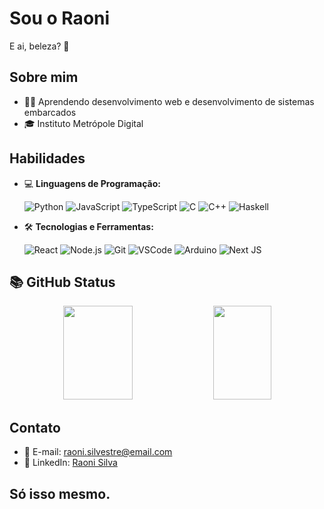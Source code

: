 # Sou o Raoni

E ai, beleza? 👋

## Sobre mim

- 👨‍💻  Aprendendo desenvolvimento web e desenvolvimento de sistemas embarcados 
- 🎓  Instituto Metrópole Digital



## Habilidades

- 💻 **Linguagens de Programação:**


  ![Python](https://img.shields.io/badge/-Python-blue?style=flat-square&logo=python)
   ![JavaScript](https://img.shields.io/badge/-JavaScript-black?style=flat-square&logo=javascript)
   ![TypeScript](https://img.shields.io/badge/-TypeScript-blue?style=flat-square&logo=typescript)
   ![C](https://img.shields.io/badge/-C-blue?style=flat-square&logo=c)
   ![C++](https://img.shields.io/badge/-C++-orange?style=flat-square&logo=cplusplus)
  ![Haskell](https://img.shields.io/badge/Haskell-5e5086?style=flat&logo=haskell&logoColor=white)

- 🛠️ **Tecnologias e Ferramentas:**


  ![React](https://img.shields.io/badge/-React-blue?style=flat-square&logo=react)
   ![Node.js](https://img.shields.io/badge/-Node.js-green?style=flat-square&logo=node.js)
   ![Git](https://img.shields.io/badge/-Git-black?style=flat-square&logo=git)
   ![VSCode](https://img.shields.io/badge/-VSCode-blueviolet?style=flat-square&logo=visual-studio-code)
   ![Arduino](https://img.shields.io/badge/-Arduino-black?style=flat-square&logo=arduino)
![Next JS](https://img.shields.io/badge/Next-black?style=flat&logo=next.js&logoColor=white)
 ## 📚 GitHub Status
<div align="center">
  <img width="47%"  height="150px" src="https://github-readme-stats-sigma-five.vercel.app/api?username=RaoniSilvestre&show_icons=true&include_all_commits=true&count_private=true&title_color=F7EF8A&icon_color=F7EF8A&text_color=E0AA3E&bg_color=ffffff00"/>
  <img width="43%"  height="150px" src="https://github-readme-stats-sigma-five.vercel.app/api/top-langs/?username=RaoniSilvestre&layout=compact&langs_count=20&title_color=F7EF8A&icon_color=F7EF8A&text_color=E0AA3E&bg_color=ffffff00"/>
</div>


## Contato

- 📧 E-mail: raoni.silvestre@email.com
- 💼 LinkedIn: [Raoni Silva](www.linkedin.com/in/raoni-silva-778439230)

## Só isso mesmo.

